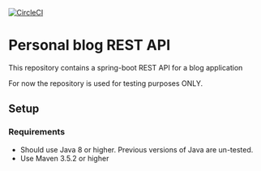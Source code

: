 [![CircleCI](https://circleci.com/gh/martindobrev/madblog-backend-springboot.svg?style=svg)](https://circleci.com/gh/martindobrev/madblog-backend-springboot)

# Personal blog REST API

This repository contains a spring-boot REST API for a blog application

For now the repository is used for testing purposes ONLY. 

## Setup
### Requirements
* Should use Java 8 or higher. Previous versions of Java are un-tested.
* Use Maven 3.5.2 or higher